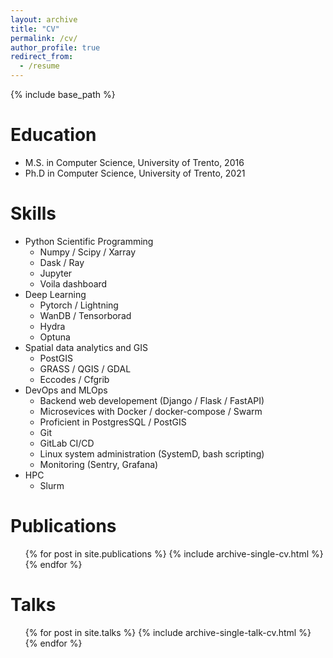 ```yaml
---
layout: archive
title: "CV"
permalink: /cv/
author_profile: true
redirect_from:
  - /resume
---
```


{% include base_path %}

Education
======
* M.S. in Computer Science, University of Trento, 2016
* Ph.D in Computer Science, University of Trento, 2021
<!-- 
Work experience
======
* Summer 2015: Research Assistant
  * Github University
  * Duties included: Tagging issues
  * Supervisor: Professor Git

* Fall 2015: Research Assistant
  * Github University
  * Duties included: Merging pull requests
  * Supervisor: Professor Hub -->
  
Skills
======
* Python Scientific Programming
  * Numpy / Scipy / Xarray
  * Dask / Ray
  * Jupyter
  * Voila dashboard
* Deep Learning
  * Pytorch / Lightning
  * WanDB / Tensorborad
  * Hydra
  * Optuna
* Spatial data analytics and GIS
  * PostGIS
  * GRASS / QGIS / GDAL
  * Eccodes / Cfgrib
* DevOps and MLOps
  * Backend web developement (Django / Flask / FastAPI)
  * Microsevices with Docker / docker-compose / Swarm
  * Proficient in PostgresSQL / PostGIS 
  * Git
  * GitLab CI/CD
  * Linux system administration (SystemD, bash scripting)
  * Monitoring (Sentry, Grafana)
* HPC
  * Slurm

Publications
======
  <ul>{% for post in site.publications %}
    {% include archive-single-cv.html %}
  {% endfor %}</ul>
  
Talks
======
  <ul>{% for post in site.talks %}
    {% include archive-single-talk-cv.html %}
  {% endfor %}</ul>
  
<!-- Teaching
======
  <ul>{% for post in site.teaching %}
    {% include archive-single-cv.html %}
  {% endfor %}</ul>
  
Service and leadership
======
* Currently signed in to 43 different slack teams -->

